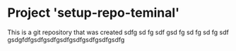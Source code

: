 # Project 'setup-repo-teminal'
This is a git repository that was created
sdfg
sd
fg
sdf
gsd
fg
sd
fg
sd
fg
sdf
gsdgfdfgsdfgsdfgsdfgsdfgsdfgsdfgsdfg
